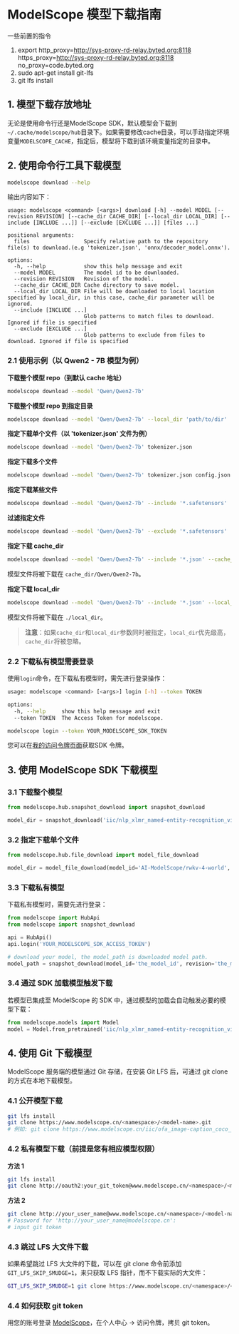 
# ModelScope 模型下载指南
一些前置的指令
1. export http_proxy=http://sys-proxy-rd-relay.byted.org:8118  https_proxy=http://sys-proxy-rd-relay.byted.org:8118  no_proxy=code.byted.org
2. sudo apt-get install git-lfs
3. git lfs install

## 1. 模型下载存放地址
无论是使用命令行还是ModelScope SDK，默认模型会下载到`~/.cache/modelscope/hub`目录下。如果需要修改cache目录，可以手动指定环境变量`MODELSCOPE_CACHE`，指定后，模型将下载到该环境变量指定的目录中。

## 2. 使用命令行工具下载模型
```bash
modelscope download --help
```

输出内容如下：
```
usage: modelscope <command> [<args>] download [-h] --model MODEL [--revision REVISION] [--cache_dir CACHE_DIR] [--local_dir LOCAL_DIR] [--include [INCLUDE ...]] [--exclude [EXCLUDE ...]] [files ...]

positional arguments:
  files                 Specify relative path to the repository file(s) to download.(e.g 'tokenizer.json', 'onnx/decoder_model.onnx').

options:
  -h, --help            show this help message and exit
  --model MODEL         The model id to be downloaded.
  --revision REVISION   Revision of the model.
  --cache_dir CACHE_DIR Cache directory to save model.
  --local_dir LOCAL_DIR File will be downloaded to local location specified by local_dir, in this case, cache_dir parameter will be ignored.
  --include [INCLUDE ...]
                        Glob patterns to match files to download. Ignored if file is specified
  --exclude [EXCLUDE ...]
                        Glob patterns to exclude from files to download. Ignored if file is specified
```

### 2.1 使用示例（以 Qwen2 - 7B 模型为例）

**下载整个模型 repo（到默认 cache 地址）**
```bash
modelscope download --model 'Qwen/Qwen2-7b'
```

**下载整个模型 repo 到指定目录**
```bash
modelscope download --model 'Qwen/Qwen2-7b' --local_dir 'path/to/dir'
```

**指定下载单个文件（以 'tokenizer.json' 文件为例）**
```bash
modelscope download --model 'Qwen/Qwen2-7b' tokenizer.json
```

**指定下载多个文件**
```bash
modelscope download --model 'Qwen/Qwen2-7b' tokenizer.json config.json
```

**指定下载某些文件**
```bash
modelscope download --model 'Qwen/Qwen2-7b' --include '*.safetensors'
```

**过滤指定文件**
```bash
modelscope download --model 'Qwen/Qwen2-7b' --exclude '*.safetensors'
```

**指定下载 cache_dir**
```bash
modelscope download --model 'Qwen/Qwen2-7b' --include '*.json' --cache_dir './cache_dir'
```

模型文件将被下载在 `cache_dir/Qwen/Qwen2-7b`。

**指定下载 local_dir**
```bash
modelscope download --model 'Qwen/Qwen2-7b' --include '*.json' --local_dir './local_dir'
```

模型文件将被下载在 `./local_dir`。

> **注意**：如果`cache_dir`和`local_dir`参数同时被指定，`local_dir`优先级高，`cache_dir`将被忽略。

### 2.2 下载私有模型需要登录
使用`login`命令，在下载私有模型时，需先进行登录操作：
```bash
usage: modelscope <command> [<args>] login [-h] --token TOKEN

options:
  -h, --help     show this help message and exit
  --token TOKEN  The Access Token for modelscope.

modelscope login --token YOUR_MODELSCOPE_SDK_TOKEN
```
您可以在[我的访问令牌页面](https://www.modelscope.cn)获取SDK 令牌。

## 3. 使用 ModelScope SDK 下载模型

### 3.1 下载整个模型
```python
from modelscope.hub.snapshot_download import snapshot_download

model_dir = snapshot_download('iic/nlp_xlmr_named-entity-recognition_viet-ecommerce-title', cache_dir='path/to/local/dir', revision='v1.0.1')
```

### 3.2 指定下载单个文件
```python
from modelscope.hub.file_download import model_file_download

model_dir = model_file_download(model_id='AI-ModelScope/rwkv-4-world', file_path='RWKV-4-World-CHNtuned-7B-v1-20230709-ctx4096.pth', revision='v1.0.0')
```

### 3.3 下载私有模型
下载私有模型时，需要先进行登录：
```python
from modelscope import HubApi
from modelscope import snapshot_download

api = HubApi()
api.login('YOUR_MODELSCOPE_SDK_ACCESS_TOKEN')

# download your model, the model_path is downloaded model path.
model_path = snapshot_download(model_id='the_model_id', revision='the_model_version')
```

### 3.4 通过 SDK 加载模型触发下载
若模型已集成至 ModelScope 的 SDK 中，通过模型的加载会自动触发必要的模型下载：
```python
from modelscope.models import Model
model = Model.from_pretrained('iic/nlp_xlmr_named-entity-recognition_viet-ecommerce-title', revision='v1.0.1')
```

## 4. 使用 Git 下载模型

ModelScope 服务端的模型通过 Git 存储，在安装 Git LFS 后，可通过 git clone 的方式在本地下载模型。

### 4.1 公开模型下载
```bash
git lfs install
git clone https://www.modelscope.cn/<namespace>/<model-name>.git
# 例如: git clone https://www.modelscope.cn/iic/ofa_image-caption_coco_large_en.git
```

### 4.2 私有模型下载（前提是您有相应模型权限）

**方法 1**
```bash
git lfs install
git clone http://oauth2:your_git_token@www.modelscope.cn/<namespace>/<model-name>.git
```

**方法 2**
```bash
git clone http://your_user_name@www.modelscope.cn/<namespace>/<model-name>.git
# Password for 'http://your_user_name@modelscope.cn':
# input git token
```

### 4.3 跳过 LFS 大文件下载
如果希望跳过 LFS 大文件的下载，可以在 git clone 命令前添加`GIT_LFS_SKIP_SMUDGE=1`，来只获取 LFS 指针，而不下载实际的大文件：
```bash
GIT_LFS_SKIP_SMUDGE=1 git clone https://www.modelscope.cn/<namespace>/<model-name>.git
```

### 4.4 如何获取 git token
用您的账号登录 [ModelScope](https://www.modelscope.cn)，在个人中心 -> 访问令牌，拷贝 git token。
